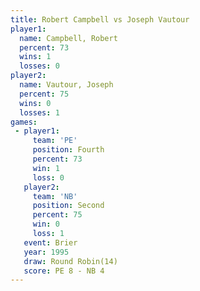 ```yaml
---
title: Robert Campbell vs Joseph Vautour
player1:                
  name: Campbell, Robert
  percent: 73           
  wins: 1               
  losses: 0             
player2:                
  name: Vautour, Joseph 
  percent: 75           
  wins: 0               
  losses: 1             
games:
 - player1:          
     team: 'PE'      
     position: Fourth
     percent: 73     
     win: 1          
     loss: 0         
   player2:          
     team: 'NB'      
     position: Second
     percent: 75     
     win: 0          
     loss: 1         
   event: Brier         
   year: 1995           
   draw: Round Robin(14)
   score: PE 8 - NB 4   
---
```


